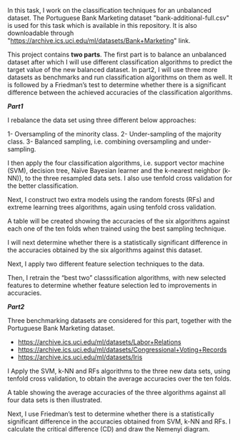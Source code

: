 In this task, I work on the classification techniques for an unbalanced dataset. The Portuguese Bank Marketing dataset "bank-additional-full.csv" is used for this task which is available in this repository. It is also downloadable through "https://archive.ics.uci.edu/ml/datasets/Bank+Marketing" link.

This project contains **two parts**. The first part is to balance an unbalanced dataset after which I will use different classification algorithms to predict the target value of the new balanced dataset. In part2, I will use three more datasets as benchmarks and run classification algorithms on them as well. It is followed by a Friedman’s test to determine whether there is a significant difference between the achieved accuracies of the classification algorithms.


***Part1***

I rebalance the data set using three different below approaches:

 1- Oversampling of the minority class.
 2- Under-sampling of the majority class.
 3- Balanced sampling, i.e. combining oversampling and under-sampling.
 
I then apply the four classification algorithms, i.e. support vector machine (SVM), decision tree, Naïve Bayesian learner and the k‐nearest neighbor (k-NN)), to the
three resampled data sets. I also use tenfold cross validation for the better classification.

Next, I construct two extra models using the random forests (RFs) and extreme learning trees algorithms, again using tenfold cross validation.

A table will be created showing the accuracies of the six algorithms against each one of the ten folds when trained using the best sampling technique.

I will next determine whether there is a statistically significant difference in the accuracies obtained by the six algorithms against this dataset.

Next, I apply two different feature selection techniques to the data.

Then, I retrain the “best two” classsification algorithms, with new selected features to determine whether feature selection led to improvements in accuracies. 



***Part2***

Three benchmarking datasets are considered for this part, together with the Portuguese Bank Marketing dataset.
- https://archive.ics.uci.edu/ml/datasets/Labor+Relations
- https://archive.ics.uci.edu/ml/datasets/Congressional+Voting+Records
- https://archive.ics.uci.edu/ml/datasets/Iris

I Apply the SVM, k-NN and RFs algorithms to the three new data sets, using tenfold cross validation, to obtain the average accuracies over the ten folds.

A table showing the average accuracies of the three algorithms against all four data sets is then illustrated.

Next, I use Friedman’s test to determine whether there is a statistically significant difference in the accuracies obtained from SVM, k-NN and RFs. I calculate the critical difference (CD) and draw the Nemenyi diagram.
